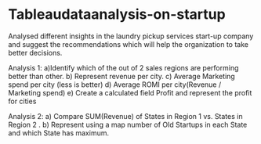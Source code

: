 # Tableaudataanalysis-on-startup
Analysed different insights  in the laundry pickup services start-up company and suggest the  recommendations which will help the organization to take better decisions.


Analysis 1:
a)Identify which of the out of 2 sales regions are performing better than other.
b) Represent revenue per city.
c) Average Marketing spend per city (less is better) 
d) Average ROMI per city(Revenue / Marketing spend) 
e) Create a calculated field Profit and represent the profit for cities 
 
Analysis 2:
a) Compare SUM(Revenue) of States in Region 1 vs. States in Region 2 . 
b) Represent using a map number of Old Startups in each State and which State 
has maximum.
